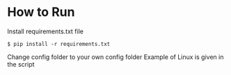 # How to Run

Install requirements.txt file

```
$ pip install -r requirements.txt
```

Change config folder to your own config folder
Example of Linux is given in the script
